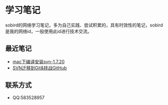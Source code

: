 # 学习笔记
sobird的网络学习笔记，多为自己实践、尝试积累的，具有时效性的笔记，sobird是我的网络id，一般使用此id进行技术交流。

## 最近笔记

* [mac下编译安装svn-1.7.20](https://github.com/crossyou/book/blob/master/svn/mac%E4%B8%8B%E7%BC%96%E8%AF%91%E5%AE%89%E8%A3%85svn1.7.20.md)
* [SVN迁移到Git&转战GitHub](https://github.com/crossyou/book/blob/master/git/SVN%E8%BF%81%E7%A7%BB%E5%88%B0Git%26%E8%BD%AC%E6%88%98GitHub.md)


## 联系方式

* QQ:583528957